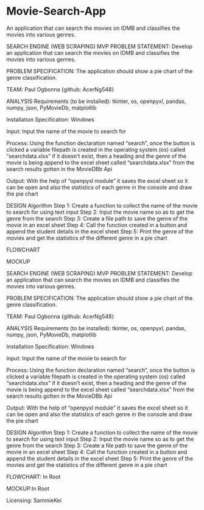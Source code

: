 # Movie-Search-App
An application that can search the movies on IDMB and classifies the movies into various genres.


SEARCH ENGINE (WEB SCRAPING) 
MVP
PROBLEM STATEMENT: Develop an application that can search the movies on IDMB and classifies the movies into various genres.
 
PROBLEM SPECIFICATION: The application should show a pie chart of the genre classification.

TEAM: Paul Ogbonna {github: AcerNg548}
 
ANALYSIS
Requirements (to be installed): tkinter, os, openpyxl, pandas, numpy, json, PyMovieDb, matplotlib
 
Installation Specification: Windows
 
 
Input: Input the name of the movie to search for
 
Process: Using the function declaration named “search”, once the button is clicked a variable filepath is created in the operating system (os) called “searchdata.xlsx” if it doesn’t exist, then a heading and the genre of the movie is being append to the excel sheet called “searchdata.xlsx” from the search results gotten in the MovieDBb Api
 
Output: With the help of “openpyxl module” it saves the excel sheet so it can be open and also the statistics of each genre in the console and draw the pie chart
 
 
 
 
 
 
DESIGN
Algorithm
Step 1: Create a function to collect the name of the movie to search for using text input
Step 2: Input the movie name so as to get the genre from the search
Step 3: Create a file path to save the genre of the movie in an excel sheet
Step 4: Call the function created in a button and append the student details in the excel sheet
Step 5: Print the genre of the movies and get the statistics of the different genre in a pie chart
 
FLOWCHART




MOCKUP

SEARCH ENGINE (WEB SCRAPING) 
MVP
PROBLEM STATEMENT: Develop an application that can search the movies on IDMB and classifies the movies into various genres.
 
PROBLEM SPECIFICATION: The application should show a pie chart of the genre classification.

TEAM: Paul Ogbonna {github: AcerNg548}
 
ANALYSIS
Requirements (to be installed): tkinter, os, openpyxl, pandas, numpy, json, PyMovieDb, matplotlib
 
Installation Specification: Windows
 
 
Input: Input the name of the movie to search for
 
Process: Using the function declaration named “search”, once the button is clicked a variable filepath is created in the operating system (os) called “searchdata.xlsx” if it doesn’t exist, then a heading and the genre of the movie is being append to the excel sheet called “searchdata.xlsx” from the search results gotten in the MovieDBb Api
 
Output: With the help of “openpyxl module” it saves the excel sheet so it can be open and also the statistics of each genre in the console and draw the pie chart
 
 
 
 
 
 
DESIGN
Algorithm
Step 1: Create a function to collect the name of the movie to search for using text input
Step 2: Input the movie name so as to get the genre from the search
Step 3: Create a file path to save the genre of the movie in an excel sheet
Step 4: Call the function created in a button and append the student details in the excel sheet
Step 5: Print the genre of the movies and get the statistics of the different genre in a pie chart
 
FLOWCHART: In Root




MOCKUP:In Root

Licensing: SammieKei
